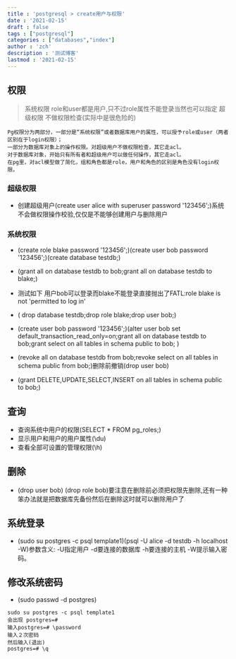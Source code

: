 ```yaml
---
title : 'postgresql > create用户与权限'
date : '2021-02-15'
draft : false
tags : ["postgresql"]
categories : ["databases","index"]
author : 'zch'
description : '测试博客'
lastmod : '2021-02-15'
---
```



## 权限
> 系统权限 role和user都是用户,只不过role属性不能登录当然也可以指定
> 超级权限 不做权限检查(实际中是很危险的)
```
Pg权限分为两部分，一部分是“系统权限”或者数据库用户的属性，可以授予role或user（两者区别在于login权限）；
一部分为数据库对象上的操作权限。对超级用户不做权限检查，其它走acl。
对于数据库对象，开始只有所有者和超级用户可以做任何操作，其它走acl。
在pg里，对acl模型做了简化，组和角色都是role，用户和角色的区别是角色没有login权限。
```

### 超级权限
+ 创建超级用户(create user alice with superuser password '123456';)系统不会做权限操作校验,仅仅是不能够创建用户与删除用户

### 系统权限
* (create role blake password '123456';)(create user bob password '123456';)(create database testdb;)
* (grant all on database testdb to bob;grant all on database testdb to blake;)
* 测试如下 用户bob可以登录而blake不能登录直接抛出了FATL:role blake is not 'permitted to log in'
* ( drop database testdb;drop role blake;drop user bob;)

* (create user bob password '123456';)(alter user bob set default_transaction_read_only=on;grant all on database testdb to bob;grant select on all tables in schema public to bob; )
* (revoke all on database testdb from bob;revoke select on all tables in schema public from bob;)删除前撤销(drop user bob)

* (grant DELETE,UPDATE,SELECT,INSERT on all tables in schema public to bob;)

## 查询
+ 查询系统中用户的权限(SELECT * FROM pg_roles;)
+ 显示用户和用户的用户属性(\du)
+ 查看全部可设置的管理权限(\h)

## 删除
+ (drop user bob) (drop role bob)要注意在删除前必须把权限先删除,还有一种笨办法就是把数据库先备份然后在删除这时就可以删除用户了

## 系统登录
+ (sudo su postgres -c psql template1)(psql -U alice -d testdb -h localhost -W)参数含义: -U指定用户 -d要连接的数据库 -h要连接的主机 -W提示输入密码。

## 修改系统密码
+ (sudo  passwd -d postgres)
```
sudo su postgres -c psql template1
会出现 postgres=#
输入postgres=# \password
输入２次密码
然后输入(退出)
postgres=# \q
```

